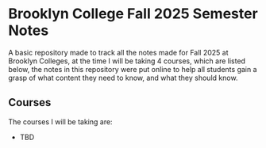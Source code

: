 # Brooklyn College Fall 2025 Semester Notes
A basic repository made to track all the notes made for Fall 2025 at Brooklyn Colleges, at the time I will be taking 4 courses, which are listed below, the notes in this repository were put online to help all students gain a grasp of what content they need to know, and what they should know.

## Courses
The courses I will be taking are:
- TBD
